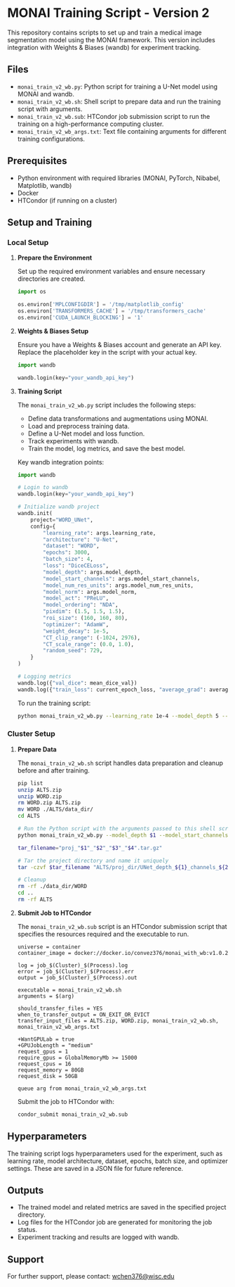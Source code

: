 
# MONAI Training Script - Version 2

This repository contains scripts to set up and train a medical image segmentation model using the MONAI framework. This version includes integration with Weights & Biases (wandb) for experiment tracking.

## Files

- `monai_train_v2_wb.py`: Python script for training a U-Net model using MONAI and wandb.
- `monai_train_v2_wb.sh`: Shell script to prepare data and run the training script with arguments.
- `monai_train_v2_wb.sub`: HTCondor job submission script to run the training on a high-performance computing cluster.
- `monai_train_v2_wb_args.txt`: Text file containing arguments for different training configurations.

## Prerequisites

- Python environment with required libraries (MONAI, PyTorch, Nibabel, Matplotlib, wandb)
- Docker
- HTCondor (if running on a cluster)

## Setup and Training

### Local Setup

1. **Prepare the Environment**

    Set up the required environment variables and ensure necessary directories are created.

    ```python
    import os

    os.environ['MPLCONFIGDIR'] = '/tmp/matplotlib_config'
    os.environ['TRANSFORMERS_CACHE'] = '/tmp/transformers_cache'
    os.environ['CUDA_LAUNCH_BLOCKING'] = '1'
    ```

2. **Weights & Biases Setup**

    Ensure you have a Weights & Biases account and generate an API key. Replace the placeholder key in the script with your actual key.

    ```python
    import wandb

    wandb.login(key="your_wandb_api_key")
    ```

3. **Training Script**

    The `monai_train_v2_wb.py` script includes the following steps:
    
    - Define data transformations and augmentations using MONAI.
    - Load and preprocess training data.
    - Define a U-Net model and loss function.
    - Track experiments with wandb.
    - Train the model, log metrics, and save the best model.
    
    Key wandb integration points:

    ```python
    import wandb

    # Login to wandb
    wandb.login(key="your_wandb_api_key")

    # Initialize wandb project
    wandb.init(
        project="WORD_UNet",
        config={
            "learning_rate": args.learning_rate,
            "architecture": "U-Net",
            "dataset": "WORD",
            "epochs": 3000,
            "batch_size": 4,
            "loss": "DiceCELoss",
            "model_depth": args.model_depth,
            "model_start_channels": args.model_start_channels,
            "model_num_res_units": args.model_num_res_units,
            "model_norm": args.model_norm,
            "model_act": "PReLU",
            "model_ordering": "NDA",
            "pixdim": (1.5, 1.5, 1.5),
            "roi_size": (160, 160, 80),
            "optimizer": "AdamW",
            "weight_decay": 1e-5,
            "CT_clip_range": (-1024, 2976),
            "CT_scale_range": (0.0, 1.0),
            "random_seed": 729,
        }
    )

    # Logging metrics
    wandb.log({"val_dice": mean_dice_val})
    wandb.log({"train_loss": current_epoch_loss, "average_grad": average_grad})
    ```

    To run the training script:

    ```bash
    python monai_train_v2_wb.py --learning_rate 1e-4 --model_depth 5 --model_start_channels 32 --model_num_res_units 4 --model_norm "INSTANCE"
    ```

### Cluster Setup

1. **Prepare Data**

    The `monai_train_v2_wb.sh` script handles data preparation and cleanup before and after training.
    
    ```bash
    pip list
    unzip ALTS.zip
    unzip WORD.zip
    rm WORD.zip ALTS.zip
    mv WORD ./ALTS/data_dir/
    cd ALTS

    # Run the Python script with the arguments passed to this shell script
    python monai_train_v2_wb.py --model_depth $1 --model_start_channels $2 --model_num_res_units $3

    tar_filename="proj_"$1"_"$2"_"$3"_"$4".tar.gz"

    # Tar the project directory and name it uniquely
    tar -czvf $tar_filename "ALTS/proj_dir/UNet_depth_${1}_channels_${2}_resunits_${3}"

    # Cleanup
    rm -rf ./data_dir/WORD
    cd ..
    rm -rf ALTS
    ```

2. **Submit Job to HTCondor**

    The `monai_train_v2_wb.sub` script is an HTCondor submission script that specifies the resources required and the executable to run.
    
    ```sub
    universe = container
    container_image = docker://docker.io/convez376/monai_with_wb:v1.0.2

    log = job_$(Cluster)_$(Process).log
    error = job_$(Cluster)_$(Process).err
    output = job_$(Cluster)_$(Process).out

    executable = monai_train_v2_wb.sh
    arguments = $(arg)

    should_transfer_files = YES
    when_to_transfer_output = ON_EXIT_OR_EVICT
    transfer_input_files = ALTS.zip, WORD.zip, monai_train_v2_wb.sh, monai_train_v2_wb_args.txt

    +WantGPULab = true
    +GPUJobLength = "medium"
    request_gpus = 1
    require_gpus = GlobalMemoryMb >= 15000
    request_cpus = 16
    request_memory = 80GB
    request_disk = 50GB

    queue arg from monai_train_v2_wb_args.txt
    ```

    Submit the job to HTCondor with:

    ```bash
    condor_submit monai_train_v2_wb.sub
    ```

## Hyperparameters

The training script logs hyperparameters used for the experiment, such as learning rate, model architecture, dataset, epochs, batch size, and optimizer settings. These are saved in a JSON file for future reference.

## Outputs

- The trained model and related metrics are saved in the specified project directory.
- Log files for the HTCondor job are generated for monitoring the job status.
- Experiment tracking and results are logged with wandb.

## Support

For further support, please contact: [wchen376@wisc.edu](mailto:wchen376@wisc.edu)
